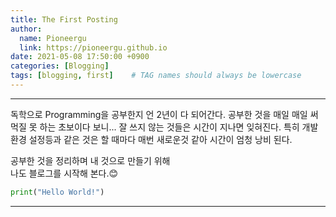 ```yaml
---
title: The First Posting
author:
  name: Pioneergu
  link: https://pioneergu.github.io
date: 2021-05-08 17:50:00 +0900
categories: [Blogging]
tags: [blogging, first]    # TAG names should always be lowercase
---
```



---
독학으로 Programming을 공부한지 언 2년이 다 되어간다. 
공부한 것을 매일 매일 써먹질 못 하는 초보이다 보니...
잘 쓰지 않는 것들은 시간이 지나면 잊혀진다.
특히 개발환경 설정등과 같은 것은 할 때마다 매번 새로운것 같아 시간이 엄청 낭비 된다.
  
공부한 것을 정리하며 내 것으로 만들기 위해  
나도 블로그를 시작해 본다.😊
```python
print("Hello World!")
```
---